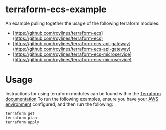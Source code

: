 # terraform-ecs-example
An example pulling together the usage of the following terraform modules:

- [https://github.com/roylines/terraform-ecs](https://github.com/roylines/terraform-ecs)
- [https://github.com/roylines/terraform-ecs-api-gateway](https://github.com/roylines/terraform-ecs-api-gateway)
- [https://github.com/roylines/terraform-ecs-microservice](https://github.com/roylines/terraform-ecs-microservice)

# Usage

Instructions for using terraform modules can be found within the [Terraform documentation](https://www.terraform.io/docs/modules/usage.html)
To run the following examples, ensure you have your [AWS environment](https://www.terraform.io/docs/providers/aws/index.html) configured,
and then run the following:
```
terraform get
terraform plan
terraform apply
```
